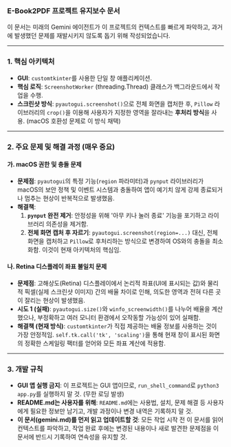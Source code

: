 ### E-Book2PDF 프로젝트 유지보수 문서

이 문서는 미래의 Gemini 에이전트가 이 프로젝트의 컨텍스트를 빠르게 파악하고, 과거에 발생했던 문제를 재발시키지 않도록 돕기 위해 작성되었습니다.

---

### 1. 핵심 아키텍처

- **GUI**: `customtkinter`를 사용한 단일 창 애플리케이션.
- **핵심 로직**: `ScreenshotWorker` (threading.Thread) 클래스가 백그라운드에서 작업을 수행.
- **스크린샷 방식**: `pyautogui.screenshot()`으로 전체 화면을 캡처한 후, `Pillow` 라이브러리의 `crop()`을 이용해 사용자가 지정한 영역을 잘라내는 **후처리 방식**을 사용. (macOS 호환성 문제로 이 방식 채택)

---

### 2. 주요 문제 및 해결 과정 (매우 중요)

#### 가. **macOS 권한 및 충돌 문제**
- **문제점**: `pyautogui`의 특정 기능(`region` 파라미터)과 `pynput` 라이브러리가 macOS의 보안 정책 및 이벤트 시스템과 충돌하여 앱이 예기치 않게 강제 종료되거나 멈추는 현상이 반복적으로 발생했음.
- **해결책**:
    1.  **`pynput` 완전 제거**: 안정성을 위해 '아무 키나 눌러 종료' 기능을 포기하고 라이브러리 의존성을 제거함.
    2.  **전체 화면 캡처 후 자르기**: `pyautogui.screenshot(region=...)` 대신, 전체 화면을 캡처하고 `Pillow`로 후처리하는 방식으로 변경하여 OS와의 충돌을 최소화함. 이것이 현재 아키텍처의 핵심임.

#### 나. **Retina 디스플레이 좌표 불일치 문제**
- **문제점**: 고해상도(Retina) 디스플레이에서 논리적 좌표(UI에 표시되는 값)와 물리적 픽셀(실제 스크린샷 이미지) 간의 배율 차이로 인해, 의도한 영역과 전혀 다른 곳이 잘리는 현상이 발생했음.
- **시도 1 (실패)**: `pyautogui.size()`와 `winfo_screenwidth()`를 나누어 배율을 계산했으나, 부정확하고 여러 모니터 환경에서 오작동할 가능성이 있어 실패함.
- **해결책 (현재 방식)**: `customtkinter`가 직접 제공하는 배율 정보를 사용하는 것이 가장 안정적임. `self.tk.call('tk', 'scaling')`을 통해 현재 창이 표시된 화면의 정확한 스케일링 팩터를 얻어와 모든 좌표 계산에 적용함.

---

### 3. 개발 규칙

- **GUI 앱 실행 금지**: 이 프로젝트는 GUI 앱이므로, `run_shell_command`로 `python3 app.py`를 실행하지 말 것. (무한 로딩 발생)
- **README.md는 사용자를 위해**: `README.md`에는 사용법, 설치, 문제 해결 등 사용자에게 필요한 정보만 남기고, 개발 과정이나 변경 내역은 기록하지 말 것.
- **이 문서(gemini.md)를 먼저 읽고 업데이트할 것**: 모든 작업 시작 전 이 문서를 읽어 컨텍스트를 파악하고, 작업 완료 후에는 변경된 내용이나 새로 발견한 문제점을 이 문서에 반드시 기록하여 연속성을 유지할 것.
